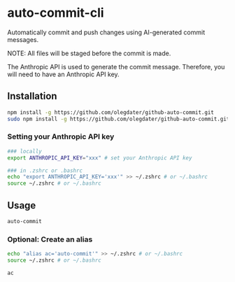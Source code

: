 # auto-commit-cli

Automatically commit and push changes using AI-generated commit messages.

NOTE: All files will be staged before the commit is made.

The Anthropic API is used to generate the commit message. Therefore, you will need to have an Anthropic API key.


## Installation

```bash
npm install -g https://github.com/olegdater/github-auto-commit.git
sudo npm install -g https://github.com/olegdater/github-auto-commit.git
```

### Setting your Anthropic API key

```bash
### locally
export ANTHROPIC_API_KEY="xxx" # set your Anthropic API key

### in .zshrc or .bashrc
echo "export ANTHROPIC_API_KEY='xxx'" >> ~/.zshrc # or ~/.bashrc
source ~/.zshrc # or ~/.bashrc
```

## Usage

```bash
auto-commit
```

### Optional: Create an alias

```bash
echo "alias ac='auto-commit'" >> ~/.zshrc # or ~/.bashrc
source ~/.zshrc # or ~/.bashrc

ac
```